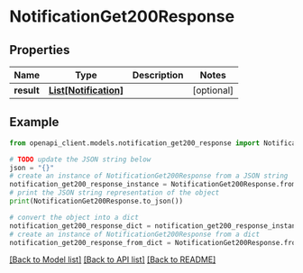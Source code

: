 # NotificationGet200Response


## Properties

Name | Type | Description | Notes
------------ | ------------- | ------------- | -------------
**result** | [**List[Notification]**](Notification.md) |  | [optional] 

## Example

```python
from openapi_client.models.notification_get200_response import NotificationGet200Response

# TODO update the JSON string below
json = "{}"
# create an instance of NotificationGet200Response from a JSON string
notification_get200_response_instance = NotificationGet200Response.from_json(json)
# print the JSON string representation of the object
print(NotificationGet200Response.to_json())

# convert the object into a dict
notification_get200_response_dict = notification_get200_response_instance.to_dict()
# create an instance of NotificationGet200Response from a dict
notification_get200_response_from_dict = NotificationGet200Response.from_dict(notification_get200_response_dict)
```
[[Back to Model list]](../README.md#documentation-for-models) [[Back to API list]](../README.md#documentation-for-api-endpoints) [[Back to README]](../README.md)


